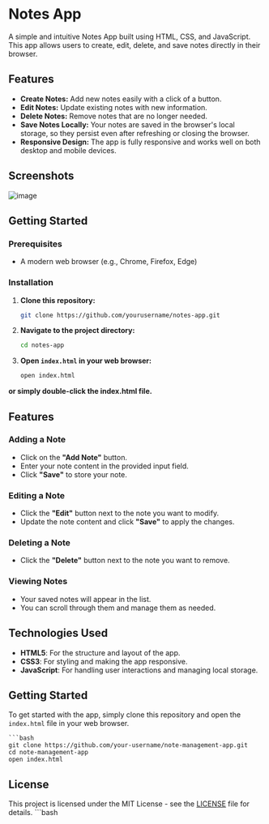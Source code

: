 # Notes App

A simple and intuitive Notes App built using HTML, CSS, and JavaScript. This app allows users to create, edit, delete, and save notes directly in their browser.

## Features

- **Create Notes:** Add new notes easily with a click of a button.
- **Edit Notes:** Update existing notes with new information.
- **Delete Notes:** Remove notes that are no longer needed.
- **Save Notes Locally:** Your notes are saved in the browser's local storage, so they persist even after refreshing or closing the browser.
- **Responsive Design:** The app is fully responsive and works well on both desktop and mobile devices.

## Screenshots

![image](https://github.com/user-attachments/assets/b110f623-fd16-4181-b680-6c674b2b51ed)


## Getting Started

### Prerequisites

- A modern web browser (e.g., Chrome, Firefox, Edge)

### Installation

1. **Clone this repository:**

   ```bash
   git clone https://github.com/yourusername/notes-app.git

2. **Navigate to the project directory:**

   ```bash
   cd notes-app

3. **Open `index.html` in your web browser:**
   ```bash
   open index.html
**or simply double-click the index.html file.**

## Features

### Adding a Note
- Click on the **"Add Note"** button.
- Enter your note content in the provided input field.
- Click **"Save"** to store your note.

### Editing a Note
- Click the **"Edit"** button next to the note you want to modify.
- Update the note content and click **"Save"** to apply the changes.

### Deleting a Note
- Click the **"Delete"** button next to the note you want to remove.

### Viewing Notes
- Your saved notes will appear in the list.
- You can scroll through them and manage them as needed.

## Technologies Used
- **HTML5**: For the structure and layout of the app.
- **CSS3**: For styling and making the app responsive.
- **JavaScript**: For handling user interactions and managing local storage.

## Getting Started

To get started with the app, simply clone this repository and open the `index.html` file in your web browser.

    ```bash
    git clone https://github.com/your-username/note-management-app.git
    cd note-management-app
    open index.html

## License
This project is licensed under the MIT License - see the [LICENSE](LICENSE) file for details.
    ```bash


